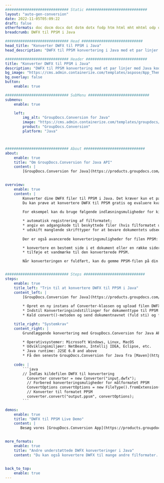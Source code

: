 ```yaml
---
############################# Static ############################
layout: "auto-gen-conversion"
date: 2022-11-05T05:09:22
draft: false
otherformats: doc docm docx dot dotm dotx fodp htm html mht mhtml odp odt otp pot potm potx pps ppsm ppsx ppt pptm pptx rtf
breadcrumb: DWFX til PPSM i Java

############################# Head ############################
head_title: "Konverter DWFX til PPSM i Java"
head_description: "DWFX til PPSM konvertering i Java med et par linjer kode. Konverter over 160 filformater ved hjælp af GroupDocs dokumentkonverterings-API for Java"

############################# Header ############################
title: "Konverter DWFX til PPSM i Java"
description: "DWFX til PPSM konvertering med et par linjer med Java kode"
bg_image: "https://cms.admin.containerize.com/templates/aspose/App_Themes/V3/images/bg/header1.png"
bg_overlay: false
button:
    enable: true

############################# SubMenu ############################
submenu:
    enable: true

    left:
        img_alt: "GroupDocs.Conversion for Java"
        image: "https://cms.admin.containerize.com/templates/groupdocs/images/product-logos/90x90-noborder/groupdocs-conversion-java.png"
        product: "GroupDocs.Conversion"
        platform: "Java"



############################# About ############################
about:
    enable: true
    title: "Om GroupDocs.Conversion for Java API"
    content: |
        [GroupDocs.Conversion for Java](https://products.groupdocs.com/conversion/java/) er en avanceret filformatkonverterings-API til konvertering mellem populære billed- og dokumentformater såsom Microsoft Office, OpenDocument, PDF, HTML, e-mail, CAD. og meget mere med blot et par linjer kode. Den native API registrerer automatisk formaterne af de originale dokumenter og tilbyder mange muligheder for at tilpasse de konverterede dokumenter. Sammen med funktionen til at udtrække information fra et dokument, understøtter den også caching af konverteringsresultaterne til den lokale disk som standard. Enhver form for cachelagring kan dog understøttes ved at implementere de passende grænseflader - Amazon S3, Dropbox, Google Drive, Windows Azure, Reddis eller andre.
    

overview:
    enable: true
    content: |
        Konverter dine DWFX filer til PPSM i Java. Det kræver kun et par linjer med Java kode på enhver platform efter eget valg, såsom Windows, Linux, macOS.
        Du kan prøve at konvertere DWFX til PPSM gratis og evaluere kvaliteten af ​​konverteringsresultaterne. Sammen med simple filkonverteringsscripts kan du prøve mere sofistikerede muligheder for at indlæse DWFX-kildefilen og gemme PPSM-outputtet. 
        
        For eksempel kan du bruge følgende indlæsningsmuligheder for kilden DWFX:

        * automatisk registrering af filformatet;
        * angiv en adgangskode til beskyttede filer (hvis filformatet understøtter det);
        * udskift manglende skrifttyper for at bevare dokumentets udseende.
        
        Der er også avancerede konverteringsmuligheder for filen PPSM:

        * konvertere en bestemt side i et dokument eller en række sider;
        * tilføje et vandmærke til den konverterede PPSM.

        Når konverteringen er fuldført, kan du gemme PPSM-filen på din lokale filsti eller på et tredjepartslager såsom FTP, Amazon S3, Google Drive, Dropbox osv. Bemærk venligst - for at konvertere DWFX til PPSM, behøver du ikke installere yderligere software, såsom MS Office, Open Office, Adobe Acrobat Reader osv.


############################# Steps ############################
steps:
    enable: true
    title_left: "Trin til at konvertere DWFX til PPSM i Java"
    content_left: |
        [GroupDocs.Conversion for Java](https://products.groupdocs.com/conversion/java/) giver udviklere mulighed for nemt at konvertere DWFX fil til PPSM med et par linjer kode.
        
        * Opret en ny instans af Converter-klassen og upload filen DWFX med den fulde sti
        * Indstil Konverteringsindstillinger for dokumenttype til PPSM
        * Kald convert()-metoden og send dokumentnavnet (fuld sti) og formatet (PPSM) som en parameter

    title_right: "Systemkrav"
    content_right: |
        Grundlæggende konvertering med GroupDocs.Conversion for Java API kan udføres med blot et par linjer kode. Vores API'er understøttes på alle større platforme og operativsystemer. Før du udfører koden nedenfor, skal du sørge for, at du har følgende forudsætninger installeret på dit system.

        * Operativsystemer: Microsoft Windows, Linux, MacOS
        * Udviklingsmiljøer: NetBeans, Intellij IDEA, Eclipse, etc.
        * Java runtime: J2SE 6.0 and above
        * Få den seneste GroupDocs.Conversion for Java fra [Maven](https://repository.groupdocs.com/webapp/#/artifacts/browse/tree/General/repo/com/groupdocs/groupdocs-conversion)
         
    code: |
        ```java    
        // Indlæs kildefilen DWFX til konvertering
          Converter converter = new Converter("input.dwfx");
          // Forbered konverteringsmuligheder for målformatet PPSM
          ConvertOptions convertOptions = new FileType().fromExtension("ppsm").getConvertOptions();
          // Konverter til formatet PPSM
          converter.convert("output.ppsm", convertOptions);
        ```

demos:
    enable: true
    title: "DWFX til PPSM Live Demo"
    content: |
       Besøg vores [GroupDocs.Conversion App](https://products.groupdocs.app/conversion/family) websted, og prøv DWFX til PPSM konvertering nu. Den gratis demo har følgende fordele
          

more_formats:
    enable: true
    title: "Andre understøttede DWFX konverteringer i Java"
    content: "Du kan også konvertere DWFX til mange andre filformater. Se venligst listen nedenfor."
       
       
back_to_top:
    enable: true
---
```

